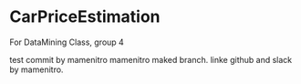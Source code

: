 # CarPriceEstimation
For DataMining Class, group 4

test commit by mamenitro
mamenitro maked branch.
linke github and slack by mamenitro.
